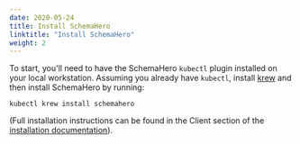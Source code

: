 ```yaml
---
date: 2020-05-24
title: Install SchemaHero
linktitle: "Install SchemaHero"
weight: 2
---
```


To start, you'll need to have the SchemaHero `kubectl` plugin installed on your local workstation.
Assuming you already have `kubectl`, install [krew](https://krew.dev) and then install SchemaHero by running:

```shell
kubectl krew install schemahero
```

(Full installation instructions can be found in the Client section of the [installation documentation](/docs/installing/kubectl/#client)).

